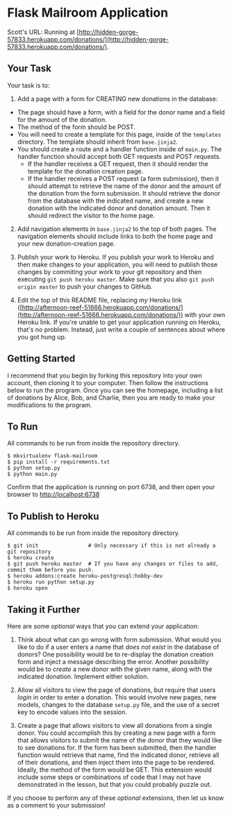 # Flask Mailroom Application

Scott's URL:
Running at [http://hidden-gorge-57833.herokuapp.com/donations/](http://hidden-gorge-57833.herokuapp.com/donations/).




## Your Task

Your task is to:

1. Add a page with a form for CREATING new donations in the database:
  * The page should have a form, with a field for the donor name and a field for the amount of the donation.
  * The method of the form should be POST.
  * You will need to create a template for this page, inside of the `templates` directory. The template should inherit from `base.jinja2`.
  * You should create a route and a handler function inside of `main.py`. The handler function should accept both GET requests and POST requests.
    * If the handler receives a GET request, then it should render the template for the donation creation page.
    * If the handler receives a POST request (a form submission), then it should attempt to retrieve the name of the donor and the amount of the donation from the form submission. It should retrieve the donor from the database with the indicated name, and create a new donation with the indicated donor and donation amount. Then it should redirect the visitor to the home page.

2. Add navigation elements in `base.jinja2` to the top of both pages. The navigation elements should include links to both the home page and your new donation-creation page.

3. Publish your work to Heroku. If you publish your work to Heroku and then make changes to your application, you will need to publish those changes by commiting your work to your git repository and then executing `git push heroku master`. Make sure that you also `git push origin master` to push your changes to GitHub.

4. Edit the top of this README file, replacing _my_ Heroku link ([http://afternoon-reef-51666.herokuapp.com/donations/](http://afternoon-reef-51666.herokuapp.com/donations/)) with your own Heroku link. If you're unable to get your application running on Heroku, that's no problem. Instead, just write a couple of sentences about where you got hung up.


## Getting Started

I recommend that you begin by forking this repository into your own account, then cloning it to your computer. Then follow the instructions below to run the program. Once you can see the homepage, including a list of donations by Alice, Bob, and Charlie, then you are ready to make your modifications to the program.

## To Run

All commands to be run from inside the repository directory.
```
$ mkvirtualenv flask-mailroom
$ pip install -r requirements.txt
$ python setup.py
$ python main.py
```

Confirm that the application is running on port 6738, and then open your browser to [http://localhost:6738](http://localhost:6738)

## To Publish to Heroku

All commands to be run from inside the repository directory.
```
$ git init                # Only necessary if this is not already a git repository
$ heroku create
$ git push heroku master  # If you have any changes or files to add, commit them before you push. 
$ heroku addons:create heroku-postgresql:hobby-dev
$ heroku run python setup.py
$ heroku open
```

## Taking it Further

Here are some *optional* ways that you can extend your application:

1. Think about what can go wrong with form submission. What would you like to do if a user enters a name that _does not exist_ in the database of donors? One possibility would be to re-display the donation creation form and inject a message describing the error. Another possibility would be to _create_ a new donor with the given name, along with the indicated donation. Implement either solution.

2. Allow all visitors to view the page of donations, but require that users _login_ in order to enter a donation. This would involve new pages, new models, changes to the database `setup.py` file, and the use of a secret key to encode values into the session.

3. Create a page that allows visitors to view all donations from a single donor. You could accomplish this by creating a new page with a form that allows visitors to submit the name of the donor that they would like to see donations for. If the form has been submitted, then the handler function would retrieve that name, find the indicated donor, retrieve all of their donations, and then inject them into the page to be rendered. Ideally, the method of the form would be GET. This extension would include some steps or combinations of code that I may not have demonstrated in the lesson, but that you could probably puzzle out.

If you choose to perform any of these *optional* extensions, then let us know as a comment to your submission!
